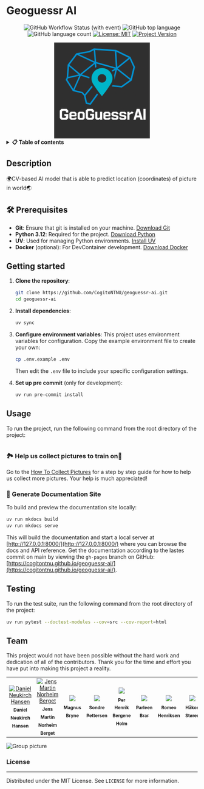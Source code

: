 # Geoguessr AI

<div align="center">

![GitHub Workflow Status (with event)](https://img.shields.io/github/actions/workflow/status/CogitoNTNU/geoguessr-ai/ci.yml)
![GitHub top language](https://img.shields.io/github/languages/top/CogitoNTNU/geoguessr-ai)
![GitHub language count](https://img.shields.io/github/languages/count/CogitoNTNU/geoguessr-ai)
[![License: MIT](https://img.shields.io/badge/License-MIT-yellow.svg)](https://opensource.org/licenses/MIT)
[![Project Version](https://img.shields.io/badge/version-0.0.1-blue)](https://img.shields.io/badge/version-0.0.1-blue)

<img src="docs/images/geoguessrai_logo.png" width="50%" alt="Geoguessr AI Logo" style="display: block; margin-left: auto; margin-right: auto;">
</div>

<details> 
<summary><b>📋 Table of contents </b></summary>

- [Geoguessr AI](#geoguessr-ai)
  - [Description](#description)
  - [🛠️ Prerequisites](#%EF%B8%8F-prerequisites)
  - [Getting started](#getting-started)
  - [Usage](#usage)
    - [📖 Generate Documentation Site](#-generate-documentation-site)
  - [Testing](#testing)
  - [Team](#team)
    - [License](#license)

</details>

## Description

🌍CV-based AI model that is able to predict location (coordinates) of picture in world🌏

<!-- TODO: Provide a brief overview of what this project does and its key features. Please add pictures or videos of the application -->

## 🛠️ Prerequisites

- **Git**: Ensure that git is installed on your machine. [Download Git](https://git-scm.com/downloads)
- **Python 3.12**: Required for the project. [Download Python](https://www.python.org/downloads/)
- **UV**: Used for managing Python environments. [Install UV](https://docs.astral.sh/uv/getting-started/installation/)
- **Docker** (optional): For DevContainer development. [Download Docker](https://www.docker.com/products/docker-desktop)

## Getting started

1. **Clone the repository**:

   ```sh
   git clone https://github.com/CogitoNTNU/geoguessr-ai.git
   cd geoguessr-ai
   ```

1. **Install dependencies**:

   ```sh
   uv sync
   ```

1. **Configure environment variables**:
   This project uses environment variables for configuration. Copy the example environment file to create your own:

   ```sh
   cp .env.example .env
   ```

   Then edit the `.env` file to include your specific configuration settings.

1. **Set up pre commit** (only for development):

   ```sh
   uv run pre-commit install
   ```

## Usage

To run the project, run the following command from the root directory of the project:

```bash

```

<!-- TODO: Instructions on how to run the project and use its features. -->

### 🏞️ Help us collect pictures to train on🌉

Go to the [How To Collect Pictures](data/street_view_images_collection/HowToCollectPictures.md) for a step by step guide for how to help us collect more pictures. Your help is much appreciated!

### 📖 Generate Documentation Site

To build and preview the documentation site locally:

```bash
uv run mkdocs build
uv run mkdocs serve
```

This will build the documentation and start a local server at [http://127.0.0.1:8000/](http://127.0.0.1:8000/) where you can browse the docs and API reference. Get the documentation according to the lastes commit on main by viewing the `gh-pages` branch on GitHub: [https://cogitontnu.github.io/geoguessr-ai/](https://cogitontnu.github.io/geoguessr-ai/).

## Testing

To run the test suite, run the following command from the root directory of the project:

```bash
uv run pytest --doctest-modules --cov=src --cov-report=html
```

## Team

This project would not have been possible without the hard work and dedication of all of the contributors. Thank you for the time and effort you have put into making this project a reality.

<table align="center">
  <tr>
    <td align="center">
        <a href="https://github.com/danielnhansen">
            <img src="https://github.com/danielnhansen.png?size=100" width="100px;" alt="Daniel Neukirch Hansen"/><br />
            <sub><b>Daniel Neukirch Hansen</b></sub>
        </a>
    </td>
    <td align="center">
        <a href="https://github.com/jmnorheim">
            <img src="https://github.com/jmnorheim.png?size=100" width="100px;" alt="Jens Martin Norheim Berget"/><br />
            <sub><b>Jens Martin Norheim Berget</b></sub>
        </a>
    </td>
    <td align="center">
        <a href="https://github.com/mvbryne">
            <img src="https://github.com/mvbryne.png?size=100" width="100px;"/><br />
            <sub><b>Magnus Bryne</b></sub>
        </a>
    </td>
    <td align="center">
        <a href="https://github.com/sondrpe">
            <img src="https://github.com/sondrpe.png?size=100" width="100px;"/><br />
            <sub><b>Sondre Pettersen</b></sub>
        </a>
    </td>
    <td align="center">
        <a href="https://github.com/perhber">
            <img src="https://github.com/perhber.png?size=100" width="100px;"/><br />
            <sub><b>Per Henrik Bergene Holm</b></sub>
        </a>
    </td>
    <td align="center">
        <a href="https://github.com/Parleenb">
            <img src="https://github.com/Parleenb.png?size=100" width="100px;"/><br />
            <sub><b>Parleen Brar</b></sub>
        </a>
    </td>
    <td align="center">
        <a href="https://github.com/RomseBoms">
            <img src="https://github.com/RomseBoms.png?size=100" width="100px;"/><br />
            <sub><b>Romeo Henriksen</b></sub>
        </a>
    </td>
    <td align="center">
        <a href="https://github.com/Hako2807">
            <img src="https://github.com/Hako2807.png?size=100" width="100px;"/><br />
            <sub><b>Håkon Støren</b></sub>
        </a>
    </td>
    <td align="center">
        <a href="https://github.com/Vetlets05">
            <img src="https://github.com/Vetlets05.png?size=100" width="100px;"/><br />
            <sub><b>Vetle Støren</b></sub>
        </a>
    </td>
  </tr>
</table>

![Group picture](docs/img/team.png)

### License

______________________________________________________________________

Distributed under the MIT License. See `LICENSE` for more information.
